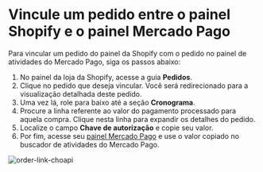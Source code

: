 # Vincule um pedido entre o painel Shopify e o painel Mercado Pago

Para vincular um pedido do painel da Shopify com o pedido no painel de atividades do Mercado Pago, siga os passos abaixo:

1. No painel da loja da Shopify, acesse a guia **Pedidos**.
2. Clique no pedido que deseja vincular. Você será redirecionado para a visualização detalhada deste pedido.
3. Uma vez lá, role para baixo até a seção **Cronograma**.
4. Procure a linha referente ao valor do pagamento processado para aquela compra. Clique nesta linha para expandir os detalhes do pedido.
5. Localize o campo **Chave de autorização** e copie seu valor.
6. Por fim, acesse seu [painel Mercado Pago](http://mercadopago.com) e use o valor copiado no buscador de atividades do Mercado Pago.

![order-link-choapi](shopify/shopify-link-pedidos-pt.png)
